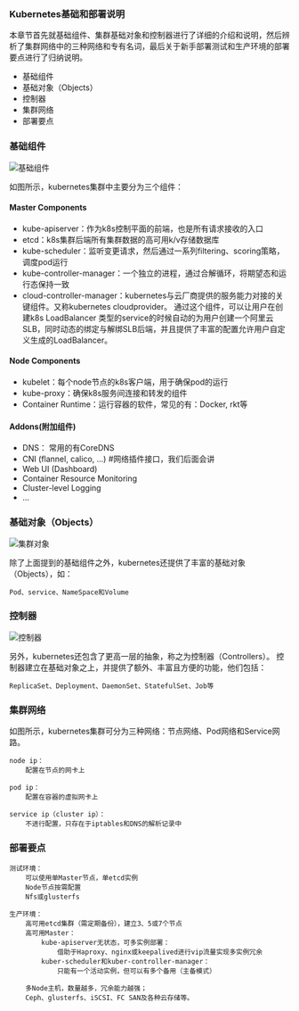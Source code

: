 ### Kubernetes基础和部署说明
本章节首先就基础组件、集群基础对象和控制器进行了详细的介绍和说明，然后辨析了集群网络中的三种网络和专有名词，最后关于新手部署测试和生产环境的部署要点进行了归纳说明。

- 基础组件
- 基础对象（Objects）
- 控制器
- 集群网络
- 部署要点

### 基础组件

![基础组件](https://github-aaron89.oss-cn-beijing.aliyuncs.com/Kubernetes/kubernetes_components.png)


如图所示，kubernetes集群中主要分为三个组件：
#### Master Components
- kube-apiserver：作为k8s控制平面的前端，也是所有请求接收的入口
- etcd：k8s集群后端所有集群数据的高可用k/v存储数据库
- kube-scheduler：监听变更请求，然后通过一系列filtering、scoring策略，调度pod运行
- kube-controller-manager：一个独立的进程，通过合解循环，将期望态和运行态保持一致
- cloud-controller-manager：kubernetes与云厂商提供的服务能力对接的关键组件。又称kubernetes cloudprovider。 通过这个组件，可以让用户在创建k8s LoadBalancer 类型的service的时候自动的为用户创建一个阿里云SLB，同时动态的绑定与解绑SLB后端，并且提供了丰富的配置允许用户自定义生成的LoadBalancer。

#### Node Components
- kubelet：每个node节点的k8s客户端，用于确保pod的运行
- kube-proxy：确保k8s服务间连接和转发的组件
- Container Runtime：运行容器的软件，常见的有：Docker, rkt等

#### Addons(附加组件)
- DNS： 常用的有CoreDNS
- CNI (flannel, calico, ...)     #网络插件接口，我们后面会讲
- Web UI (Dashboard) 
- Container Resource Monitoring
- Cluster-level Logging
- ...

### 基础对象（Objects）

![集群对象](https://github-aaron89.oss-cn-beijing.aliyuncs.com/Kubernetes/k8s-basicobjects.png)

除了上面提到的基础组件之外，kubernetes还提供了丰富的基础对象（Objects），如：
```text
Pod、service、NameSpace和Volume
```

### 控制器

![控制器](https://github-aaron89.oss-cn-beijing.aliyuncs.com/Kubernetes/k8s-controllers.png)

另外，kubernetes还包含了更高一层的抽象，称之为控制器（Controllers）。
控制器建立在基础对象之上，并提供了额外、丰富且方便的功能，他们包括：
```text
ReplicaSet、Deployment、DaemonSet、StatefulSet、Job等
```

### 集群网络

如图所示，kubernetes集群可分为三种网络：节点网络、Pod网络和Service网路。
```text
node ip：
    配置在节点的网卡上
    
pod ip：
    配置在容器的虚拟网卡上
    
service ip（cluster ip）：
    不进行配置，只存在于iptables和DNS的解析记录中
```    

### 部署要点
```text
测试环境：
    可以使用单Master节点，单etcd实例
    Node节点按需配置
    Nfs或glusterfs
    
生产环境：
    高可用etcd集群（需定期备份），建立3、5或7个节点
    高可用Master：
        kube-apiserver无状态，可多实例部署：
            借助于Haproxy、nginx或keepalived进行vip流量实现多实例冗余    
        kuber-scheduler和kuber-controller-manager：
            只能有一个活动实例，但可以有多个备用（主备模式）
            
    多Node主机，数量越多，冗余能力越强；
    Ceph、glusterfs、iSCSI、FC SAN及各种云存储等。

```
